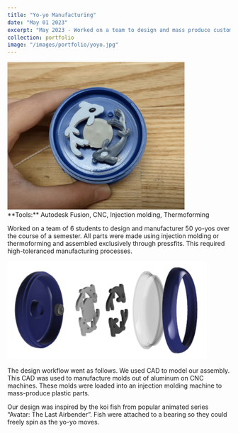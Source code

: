 ```yaml
---
title: "Yo-yo Manufacturing"
date: "May 01 2023"
excerpt: "May 2023 - Worked on a team to design and mass produce custom plastic yo-yos. Parts were manufactured using injection molding and thermoforming processes."
collection: portfolio
image: "/images/portfolio/yoyo.jpg"
---
```


<img src="/images/portfolio/yoyo.gif" width="400"/>

<br>
**Tools:** Autodesk Fusion, CNC, Injection molding, Thermoforming

Worked on a team of 6 students to design and manufacturer 50 yo-yos over the course of a semester. All parts were made using injection molding or thermoforming and assembled exclusively through pressfits. This required high-toleranced manufacturing processes.

<img src="/images/portfolio/yoyo_assembly.PNG" width="450"/>

The design workflow went as follows. We used CAD to model our assembly. This CAD was used to manufacture molds out of aluminum on CNC machines. These molds were loaded into an injection molding machine to mass-produce plastic parts.

Our design was inspired by the koi fish from popular animated series “Avatar: The Last Airbender”. Fish were attached to a bearing so they could freely spin as the yo-yo moves.